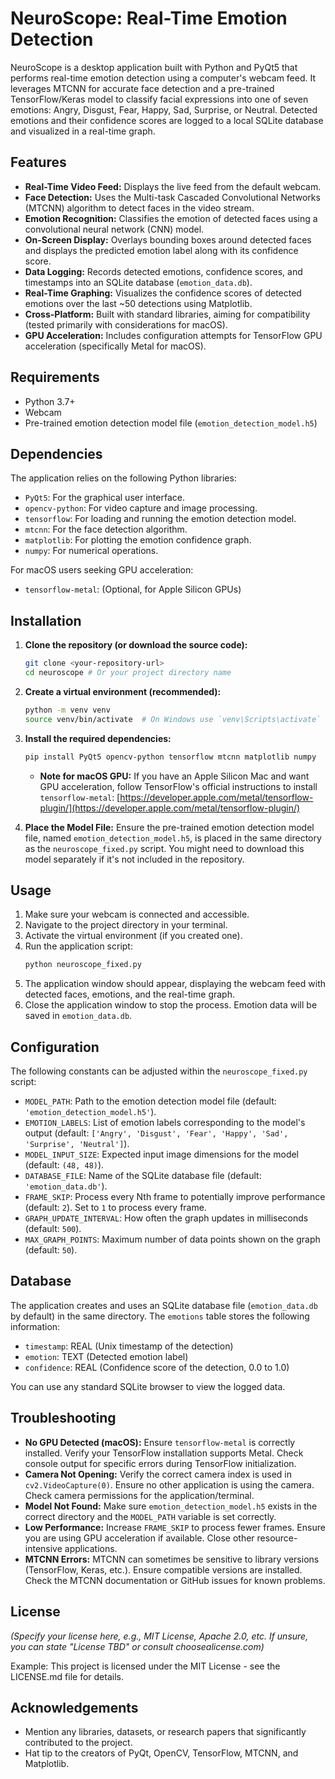 # NeuroScope: Real-Time Emotion Detection


NeuroScope is a desktop application built with Python and PyQt5 that performs real-time emotion detection using a computer's webcam feed. It leverages MTCNN for accurate face detection and a pre-trained TensorFlow/Keras model to classify facial expressions into one of seven emotions: Angry, Disgust, Fear, Happy, Sad, Surprise, or Neutral. Detected emotions and their confidence scores are logged to a local SQLite database and visualized in a real-time graph.

## Features

* **Real-Time Video Feed:** Displays the live feed from the default webcam.
* **Face Detection:** Uses the Multi-task Cascaded Convolutional Networks (MTCNN) algorithm to detect faces in the video stream.
* **Emotion Recognition:** Classifies the emotion of detected faces using a convolutional neural network (CNN) model.
* **On-Screen Display:** Overlays bounding boxes around detected faces and displays the predicted emotion label along with its confidence score.
* **Data Logging:** Records detected emotions, confidence scores, and timestamps into an SQLite database (`emotion_data.db`).
* **Real-Time Graphing:** Visualizes the confidence scores of detected emotions over the last ~50 detections using Matplotlib.
* **Cross-Platform:** Built with standard libraries, aiming for compatibility (tested primarily with considerations for macOS).
* **GPU Acceleration:** Includes configuration attempts for TensorFlow GPU acceleration (specifically Metal for macOS).

## Requirements

* Python 3.7+
* Webcam
* Pre-trained emotion detection model file (`emotion_detection_model.h5`)

## Dependencies

The application relies on the following Python libraries:

* `PyQt5`: For the graphical user interface.
* `opencv-python`: For video capture and image processing.
* `tensorflow`: For loading and running the emotion detection model.
* `mtcnn`: For the face detection algorithm.
* `matplotlib`: For plotting the emotion confidence graph.
* `numpy`: For numerical operations.

For macOS users seeking GPU acceleration:
* `tensorflow-metal`: (Optional, for Apple Silicon GPUs)

## Installation

1.  **Clone the repository (or download the source code):**
    ```bash
    git clone <your-repository-url>
    cd neuroscope # Or your project directory name
    ```

2.  **Create a virtual environment (recommended):**
    ```bash
    python -m venv venv
    source venv/bin/activate  # On Windows use `venv\Scripts\activate`
    ```

3.  **Install the required dependencies:**
    ```bash
    pip install PyQt5 opencv-python tensorflow mtcnn matplotlib numpy
    ```
    * **Note for macOS GPU:** If you have an Apple Silicon Mac and want GPU acceleration, follow TensorFlow's official instructions to install `tensorflow-metal`: [https://developer.apple.com/metal/tensorflow-plugin/](https://developer.apple.com/metal/tensorflow-plugin/)

4.  **Place the Model File:** Ensure the pre-trained emotion detection model file, named `emotion_detection_model.h5`, is placed in the same directory as the `neuroscope_fixed.py` script. You might need to download this model separately if it's not included in the repository.

## Usage

1.  Make sure your webcam is connected and accessible.
2.  Navigate to the project directory in your terminal.
3.  Activate the virtual environment (if you created one).
4.  Run the application script:
    ```bash
    python neuroscope_fixed.py
    ```
5.  The application window should appear, displaying the webcam feed with detected faces, emotions, and the real-time graph.
6.  Close the application window to stop the process. Emotion data will be saved in `emotion_data.db`.

## Configuration

The following constants can be adjusted within the `neuroscope_fixed.py` script:

* `MODEL_PATH`: Path to the emotion detection model file (default: `'emotion_detection_model.h5'`).
* `EMOTION_LABELS`: List of emotion labels corresponding to the model's output (default: `['Angry', 'Disgust', 'Fear', 'Happy', 'Sad', 'Surprise', 'Neutral']`).
* `MODEL_INPUT_SIZE`: Expected input image dimensions for the model (default: `(48, 48)`).
* `DATABASE_FILE`: Name of the SQLite database file (default: `'emotion_data.db'`).
* `FRAME_SKIP`: Process every Nth frame to potentially improve performance (default: `2`). Set to `1` to process every frame.
* `GRAPH_UPDATE_INTERVAL`: How often the graph updates in milliseconds (default: `500`).
* `MAX_GRAPH_POINTS`: Maximum number of data points shown on the graph (default: `50`).

## Database

The application creates and uses an SQLite database file (`emotion_data.db` by default) in the same directory. The `emotions` table stores the following information:

* `timestamp`: REAL (Unix timestamp of the detection)
* `emotion`: TEXT (Detected emotion label)
* `confidence`: REAL (Confidence score of the detection, 0.0 to 1.0)

You can use any standard SQLite browser to view the logged data.

## Troubleshooting

* **No GPU Detected (macOS):** Ensure `tensorflow-metal` is correctly installed. Verify your TensorFlow installation supports Metal. Check console output for specific errors during TensorFlow initialization.
* **Camera Not Opening:** Verify the correct camera index is used in `cv2.VideoCapture(0)`. Ensure no other application is using the camera. Check camera permissions for the application/terminal.
* **Model Not Found:** Make sure `emotion_detection_model.h5` exists in the correct directory and the `MODEL_PATH` variable is set correctly.
* **Low Performance:** Increase `FRAME_SKIP` to process fewer frames. Ensure you are using GPU acceleration if available. Close other resource-intensive applications.
* **MTCNN Errors:** MTCNN can sometimes be sensitive to library versions (TensorFlow, Keras, etc.). Ensure compatible versions are installed. Check the MTCNN documentation or GitHub issues for known problems.

## License

*(Specify your license here, e.g., MIT License, Apache 2.0, etc. If unsure, you can state "License TBD" or consult choosealicense.com)*

Example:
This project is licensed under the MIT License - see the LICENSE.md file for details.
## Acknowledgements

* Mention any libraries, datasets, or research papers that significantly contributed to the project.
* Hat tip to the creators of PyQt, OpenCV, TensorFlow, MTCNN, and Matplotlib.
